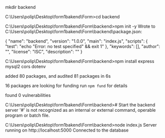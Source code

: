mkdir backend

C:\Users\polip\Desktop\form1bakend\Form>cd backend

C:\Users\polip\Desktop\form1bakend\Form\backend>npm init -y
Wrote to C:\Users\polip\Desktop\form1bakend\Form\backend\package.json:

{
  "name": "backend",
  "version": "1.0.0",
  "main": "index.js",
  "scripts": {
    "test": "echo \"Error: no test specified\" && exit 1"
  },
  "keywords": [],
  "author": "",
  "license": "ISC",
  "description": ""
}




C:\Users\polip\Desktop\form1bakend\Form\backend>npm install express mysql2 cors dotenv

added 80 packages, and audited 81 packages in 6s

16 packages are looking for funding
  run `npm fund` for details

found 0 vulnerabilities

C:\Users\polip\Desktop\form1bakend\Form\backend># Start the backend server
'#' is not recognized as an internal or external command,
operable program or batch file.

C:\Users\polip\Desktop\form1bakend\Form\backend>node index.js
Server running on http://localhost:5000
Connected to the database
